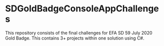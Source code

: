 # SDGoldBadgeConsoleAppChallenges
This repository consists of the final challenges for EFA SD 59 July 2020 Gold Badge. This contains 3+ projects within one solution using C#.
